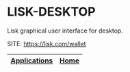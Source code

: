 # LISK-DESKTOP

 Lisk graphical user interface for desktop.

 SITE: https://lisk.com/wallet

 | [Applications](https://portable-linux-apps.github.io/apps.html) | [Home](https://portable-linux-apps.github.io)
 | --- | --- |
